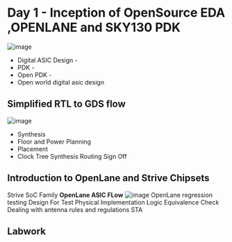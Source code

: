 # Day 1 - Inception of OpenSource EDA ,OPENLANE and SKY130 PDK

![image](https://github.com/vivek8904/pes_pd/assets/130572147/3deab4a6-6194-4cc9-80b5-911c3dcf9ab1)
- Digital ASIC Design - 
- PDK - 
- Open PDK - 
- Open world digital asic design

## Simplified RTL to GDS flow
![image](https://github.com/vivek8904/pes_pd/assets/130572147/cdfbfba6-8703-4e40-8158-dfc29d9a793f)

- Synthesis
- Floor and Power Planning
- Placement
- Clock Tree Synthesis
Routing
Sign Off

## Introduction to OpenLane and Strive Chipsets

Strive SoC Family
**OpenLane ASIC FLow**
![image](https://github.com/vivek8904/pes_pd/assets/130572147/72004c00-fa73-4fc4-aeed-5249ff95ce36)
OpenLane regression testing
Design For Test
Physical Implementation
Logic Equivalence Check
Dealing with antenna rules and regulations
STA

## Labwork
